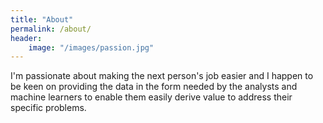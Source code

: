 ```yaml
---
title: "About"
permalink: /about/
header:
    image: "/images/passion.jpg"
---
```


I'm passionate about making the next person's job easier and I happen to be keen on providing the data in the form needed by the analysts and machine learners to enable them easily derive value to address their specific problems.